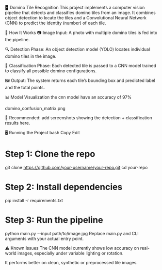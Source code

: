 🁢 Domino Tile Recognition
This project implements a computer vision pipeline that detects and classifies domino tiles from an image. It combines object detection to locate the tiles and a Convolutional Neural Network (CNN) to predict the identity (number) of each tile.

🧠 How It Works
📷 Image Input: A photo with multiple domino tiles is fed into the pipeline.

🔍 Detection Phase: An object detection model (YOLO) locates individual domino tiles in the image.

🧩 Classification Phase: Each detected tile is passed to a CNN model trained to classify all possible domino configurations.

🖼️ Output: The system returns each tile’s bounding box and predicted label and the total points.

📊 Model Visualization
the cnn model have an accuracy of 97%

domino_confusion_matrix.png

📌 Recommended: add screenshots showing the detection + classification results here.

🖥️ Running the Project
bash
Copy
Edit
# Step 1: Clone the repo
git clone https://github.com/your-username/your-repo.git
cd your-repo

# Step 2: Install dependencies
pip install -r requirements.txt

# Step 3: Run the pipeline
python main.py --input path/to/image.jpg
Replace main.py and CLI arguments with your actual entry point.

⚠️ Known Issues
The CNN model currently shows low accuracy on real-world images, especially under variable lighting or rotation.

It performs better on clean, synthetic or preprocessed tile images.